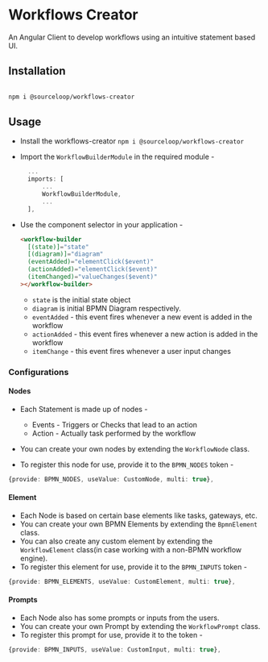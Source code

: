 # Workflows Creator

An Angular Client to develop workflows using an intuitive statement based UI.

## Installation

```bash

npm i @sourceloop/workflows-creator

```

## Usage

- Install the workflows-creator
  `npm i @sourceloop/workflows-creator`
- Import the `WorkflowBuilderModule` in the required module -

  ```typescript
    ...
    imports: [
        ...
        WorkflowBuilderModule,
        ...
    ],
  ```

- Use the component selector in your application -

  ```html
  <workflow-builder
    [(state)]="state"
    [(diagram)]="diagram"
    (eventAdded)="elementClick($event)"
    (actionAdded)="elementClick($event)"
    (itemChanged)="valueChanges($event)"
  ></workflow-builder>
  ```

  - `state` is the initial state object
  - `diagram` is initial BPMN Diagram respectively.
  - `eventAdded` - this event fires whenever a new event is added in the workflow
  - `actionAdded` - this event fires whenever a new action is added in the workflow
  - `itemChange` - this event fires whenever a user input changes

### Configurations

#### Nodes

- Each Statement is made up of nodes -

  - Events - Triggers or Checks that lead to an action
  - Action - Actually task performed by the workflow

- You can create your own nodes by extending the `WorkflowNode` class.
- To register this node for use, provide it to the `BPMN_NODES` token -

```typescript
{provide: BPMN_NODES, useValue: CustomNode, multi: true},
```

#### Element

- Each Node is based on certain base elements like tasks, gateways, etc.
- You can create your own BPMN Elements by extending the `BpmnElement` class.
- You can also create any custom element by extending the `WorkflowElement` class(in case working with a non-BPMN workflow engine).
- To register this element for use, provide it to the `BPMN_INPUTS` token -

```typescript
{provide: BPMN_ELEMENTS, useValue: CustomElement, multi: true},
```

#### Prompts

- Each Node also has some prompts or inputs from the users.
- You can create your own Prompt by extending the `WorkflowPrompt` class.
- To register this prompt for use, provide it to the token -

```typescript
{provide: BPMN_INPUTS, useValue: CustomInput, multi: true},
```
